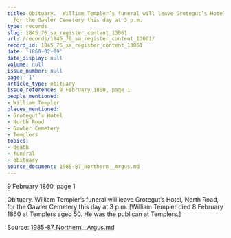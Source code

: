 ```yaml
---
title: Obituary.  William Templer’s funeral will leave Grotegut’s Hotel, North Road,
  for the Gawler Cemetery this day at 3 p.m.
type: records
slug: 1845_76_sa_register_content_13061
url: /records/1845_76_sa_register_content_13061/
record_id: 1845_76_sa_register_content_13061
date: '1860-02-09'
date_display: null
volume: null
issue_number: null
page: '1'
article_type: obituary
issue_reference: 9 February 1860, page 1
people_mentioned:
- William Templer
places_mentioned:
- Grotegut’s Hotel
- North Road
- Gawler Cemetery
- Templers
topics:
- death
- funeral
- obituary
source_document: 1985-87_Northern__Argus.md
---
```


9 February 1860, page 1

Obituary.  William Templer’s funeral will leave Grotegut’s Hotel, North Road, for the Gawler Cemetery this day at 3 p.m.  [William Templer died 8 February 1860 at Templers aged 50.  He was the publican at Templers.]

Source: [1985-87_Northern__Argus.md](/downloads/markdown/1985-87_Northern__Argus.md)
